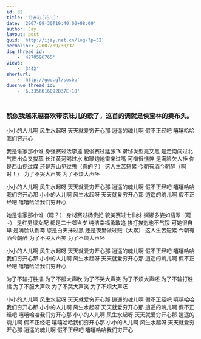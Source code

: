```yaml
---
id: 32
title: '穷开心[花儿]'
date: '2007-09-30T19:40:00+08:00'
author: Jay
layout: post
guid: 'http://ijay.net.cn/log/?p=32'
permalink: /2007/09/30/32
dsq_thread_id:
    - '4270596765'
views:
    - '3442'
shorturl:
    - 'http://goo.gl/sosbp'
duoshuo_thread_id:
    - '6.3356016092837E+18'
---
```


<h2></h2>
<h3>貌似我越来越喜欢带京味儿的歌了，这首的调就是侯宝林的卖布头。</h3>
小小的人儿啊 风生水起呀
天天就爱穷开心那
逍遥的魂儿啊 假不正经吧
嘻嘻哈哈我们穷开心

我是谁家那小谁 身强赛过活李逵
貌俊赛过猛张飞 擀毡发型亮又黑
是走南闯过北 气质出众又拔萃
长江黄河喝过水 和鞭炮地雷亲过嘴
可嗔很憔悴 是满脸欠人捶
你是西山挖过煤
还是东山见过鬼（真的？）
这人生苦短累
今朝有酒今朝醉（啊对！）
为了不哭大声笑
为了不烦大声呸

小小的人儿啊 风生水起呀
天天就爱穷开心那
逍遥的魂儿啊 假不正经吧
嘻嘻哈哈我们穷开心那
小小的人儿啊 风生水起呀
天天就爱穷开心那
逍遥的魂儿啊 假不正经吧
嘻嘻哈哈我们穷开心

她是谁家那小谁（嗯？） 身材赛过杨贵妃
貌美赛过七仙妹 婀娜多姿如翡翠（嗯~）
是红男绿女配 都是二十啷当岁
纯洁幸福勇敢追 挨打挨剋也不气馁
可她很自卑 是满脸认倒霉
您是白天抹过黑 还是夜里做过贼（太累）
这人生苦短累 今朝有酒今朝醉
为了不哭大声笑
为了不烦大声呸

小小的人儿啊 风生水起呀
天天就爱穷开心那
逍遥的魂儿啊 假不正经吧
嘻嘻哈哈我们穷开心那
小小的人儿啊 风生水起呀
天天就爱穷开心那
逍遥的魂儿啊 假不正经吧
嘻嘻哈哈我们穷开心

为了不输打胜擂
为了不服大声吹
为了不哭大声笑
为了不烦大声呸
为了不输打胜擂
为了不服大声吹
为了不哭大声笑
为了不烦大声呸

小小的人儿啊 风生水起呀
天天就爱穷开心那
逍遥的魂儿啊 假不正经吧
嘻嘻哈哈我们穷开心那
小小的人儿啊 风生水起呀
天天就爱穷开心那
逍遥的魂儿啊 假不正经吧
嘻嘻哈哈我们穷开心那
小小的人儿啊 风生水起呀
天天就爱穷开心那
逍遥的魂儿啊 假不正经吧
嘻嘻哈哈我们穷开心那
小小的人儿啊 风生水起呀
天天就爱穷开心那
逍遥的魂儿啊 假不正经吧
嘻嘻哈哈我们穷开心